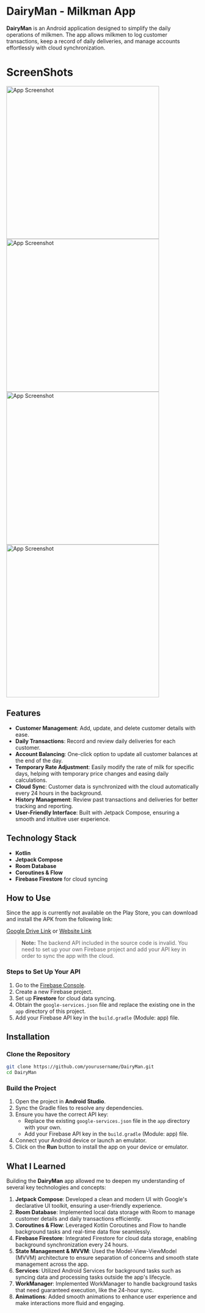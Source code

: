 # DairyMan - Milkman App

**DairyMan** is an Android application designed to simplify the daily operations of milkmen. The app allows milkmen to log customer transactions, keep a record of daily deliveries, and manage accounts effortlessly with cloud synchronization.

# ScreenShots

<img src="https://github.com/user-attachments/assets/7dd0812d-8c82-4a65-85de-be48117731d2" alt="App Screenshot" width="400"/>
<img src="https://github.com/user-attachments/assets/51efa743-3a48-445b-9b3f-9f5528a13cb5" alt="App Screenshot" width="400"/>
<img src="https://github.com/user-attachments/assets/1fd244fa-67f8-47b4-895e-e643280203d2" alt="App Screenshot" width="400"/>
<img src="https://github.com/user-attachments/assets/f23b31c3-cad2-4d6a-b96c-68fddb86b013" alt="App Screenshot" width="400"/>



## Features
- **Customer Management**: Add, update, and delete customer details with ease.
- **Daily Transactions**: Record and review daily deliveries for each customer.
- **Account Balancing**: One-click option to update all customer balances at the end of the day.
- **Temporary Rate Adjustment**: Easily modify the rate of milk for specific days, helping with temporary price changes and easing daily calculations.
- **Cloud Sync**: Customer data is synchronized with the cloud automatically every 24 hours in the background.
- **History Management**: Review past transactions and deliveries for better tracking and reporting.
- **User-Friendly Interface**: Built with Jetpack Compose, ensuring a smooth and intuitive user experience.


## Technology Stack
- **Kotlin**
- **Jetpack Compose**
- **Room Database**
- **Coroutines & Flow**
- **Firebase Firestore** for cloud syncing

## How to Use
Since the app is currently not available on the Play Store, you can download and install the APK from the following link:

[Google Drive Link]([your-google-drive-link](https://drive.google.com/file/d/1ne4MR7jwj3nN5c1brkpNOVyq0L6TVUzP/view?usp=sharing)) or [Website Link](your-website-link)

> **Note:** The backend API included in the source code is invalid. You need to set up your own Firebase project and add your API key in order to sync the app with the cloud.

### Steps to Set Up Your API
1. Go to the [Firebase Console](https://console.firebase.google.com/).
2. Create a new Firebase project.
3. Set up **Firestore** for cloud data syncing.
4. Obtain the `google-services.json` file and replace the existing one in the `app` directory of this project.
5. Add your Firebase API key in the `build.gradle` (Module: app) file.

## Installation

### Clone the Repository
```bash
git clone https://github.com/yourusername/DairyMan.git
cd DairyMan
```
### Build the Project
1. Open the project in **Android Studio**.
2. Sync the Gradle files to resolve any dependencies.
3. Ensure you have the correct API key:
   - Replace the existing `google-services.json` file in the `app` directory with your own.
   - Add your Firebase API key in the `build.gradle` (Module: app) file.
4. Connect your Android device or launch an emulator.
5. Click on the **Run** button to install the app on your device or emulator.

## What I Learned
Building the **DairyMan** app allowed me to deepen my understanding of several key technologies and concepts:

1. **Jetpack Compose**: Developed a clean and modern UI with Google's declarative UI toolkit, ensuring a user-friendly experience.
2. **Room Database**: Implemented local data storage with Room to manage customer details and daily transactions efficiently.
3. **Coroutines & Flow**: Leveraged Kotlin Coroutines and Flow to handle background tasks and real-time data flow seamlessly.
4. **Firebase Firestore**: Integrated Firestore for cloud data storage, enabling background synchronization every 24 hours.
5. **State Management & MVVM**: Used the Model-View-ViewModel (MVVM) architecture to ensure separation of concerns and smooth state management across the app.
6. **Services**: Utilized Android Services for background tasks such as syncing data and processing tasks outside the app's lifecycle.
7. **WorkManager**: Implemented WorkManager to handle background tasks that need guaranteed execution, like the 24-hour sync.
8. **Animations**: Added smooth animations to enhance user experience and make interactions more fluid and engaging.

